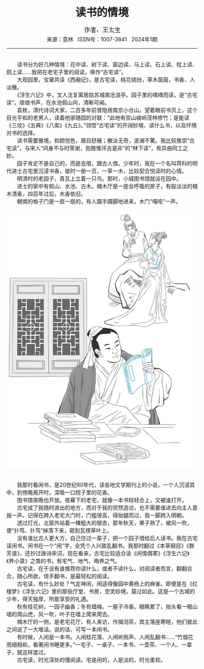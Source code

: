 # <center>读书的情境</center>

<div align=center><img src="https://raw.githubusercontent.com/leaguecn/magazines/main/img_authors/%25d7%25f7%25d5%25df%25a3%25ba%25cd%25f5%25cc%25ab%25c9%25fa.jpg"></div>

<center>来源：意林   ISSN号：1007-3841   2024年1期</center>

* * *

<br>　　读书分为好几种情境：花中读、树下读、窗边读、马上读、石上读、枕上读、厕上读……我把在老宅子里的阅读，唤作“古宅读”。  
　　大观园里，宝黛共读《西厢记》，是古宅读，桃花缤纷，草木茵茵，书香、人淡雅。  
　　《浮生六记》中，文人沈复寓居姑苏城南沧浪亭。园子里的喁喁而读，是“古宅读”。琅琅书声，在水池假山间，清晰可闻。  
　　袁枚，清代诗词大家，二百多年前曾隐居南京小仓山。望着眼前书页上，这个目光平和的老男人，读着他家随园的对联：“此地有崇山峻岭茂林修竹；是能读《三坟》《五典》《八索》《九丘》。”领悟“古宅读”的开阔妙境、读什么书，以及环境对书的选择。  
　　读书需要雅境，和颜悦色，眉目舒展；散淡无奇，波澜不驚。我比较推崇“古宅读”，与宋人“间身不与时荣谢，抱膝惟评古是非”的“林下读”，有异曲同工之妙。  
　　园子肯定不是自己的，而是去借，跟古人借。少年时，我在一个名叫蒋科的明代进士古宅里沉浸书香，彼时一册一页，一草一木，比较契合悦读时的心情。  
　　明清时的老园子，青瓦上立着一只鸟。那时，小城图书馆就设在园中。  
　　进士的家中有假山、水池、古木。楠木厅是一座会呼吸的房子，有股淡淡的楠木清香，四百年过后，木香依旧。  
　　朝南的格子门是一扇一扇的，有人蹑手蹑脚地进来，木门“嘎吱”一声。

![](https://raw.githubusercontent.com/leaguecn/magazines/main/img/yili20240157-1-l.jpg)

  
<br>　　我那时看闲书，是20世纪80年代，读各地文学期刊上的小说，一个人沉浸其中，到傍晚离开时，深吸一口院子里的花香。  
　　图书馆夜晚也开放。夜幕下的老宅，就像一本书轻轻合上，又被谁打开。  
　　古宅成了我随时进出的地方，而对于我的贸然造访，也不需要谁进去向主人禀报一声。记得在跨入老宅大门时，门槛很高，得抬腿而过，我一脚跨入明朝。  
　　透过灯光，北窗外站着一棵粗大的银杏，那年秋天，果子熟了，被风一吹，便“扑笃、扑笃”掉落下来，砸到瓦楞草叶上。  
　　没有谁比古人更大方，自己住过一辈子，把一个园子借给后人读书。我在古宅读闲书。闲书在一个“闲”字，全凭个人兴致乱翻书。我那时翻过《本草纲目》《群芳谱》，还抄过唐诗宋词，现在看来，古宅比较适合读《闲情偶寄》《浮生六记》《养小录》之类的书，有宅气、地气、晦养之气。  
　　古宅读，在于没有谁推荐你读什么，或者不读什么，对阅读者而言，翻翻合合，随心所欲，信手翻书，是最轻松的阅读。  
　　古宅读，有什么妙处？气定神闲，闲适得像园中黄杨上的麻雀。即便是在《红楼梦》《浮生六记》里的那些厅堂、书房，空灵妙境，莫过如此。这是一个古城的少年，得天独厚，所能享受的礼遇。  
　　秋有桂花树，一园子幽香；冬有蜡梅，一屋子冷香。眼睛累了，抬头看一眼山墙的爬山虎，风一吹，叶子在墙上爬来爬去。  
　　楠木厅的一侧，是老宅花厅，有人来访，作揖沏茶，宾主落座寒暄，他们彼此之间说了一大堆话。说的话，可写一本闲书。  
　　有时候，人闲是一本书。人闲桂花落、人闲听雨声、人闲乱翻书……“竹烟花雨细相和，看著闲书睡更多。”一宅子、一桌子、一本书、一壶茶、一个人、一辈子，就这样度过。  
　　古宅读，时光深处的慢阅读。宅是闲的，人是淡的，时光柔软。
